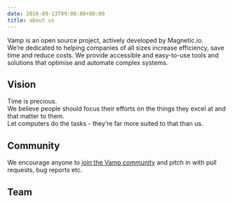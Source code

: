 ```yaml
---
date: 2016-09-13T09:00:00+00:00
title: about us
---
```

Vamp is an open source project, actively developed by Magnetic.io.  
We’re dedicated to helping companies of all sizes increase efficiency, save time and reduce costs. We provide accessible and easy-to-use tools and solutions that optimise and automate complex systems. 


## Vision
Time is precious.  
We believe people should focus their efforts on the things they excel at and that matter to them.  
Let computers do the tasks - they’re far more suited to that than us.

## Community
We encourage anyone to [join the Vamp community](/community/) and pitch in with pull requests, bug reports etc.

## Team


